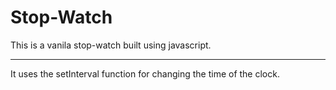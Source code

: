 # Stop-Watch
This is a vanila stop-watch built using javascript.
________________________________________________________

It uses the setInterval function for changing the time of the clock.
